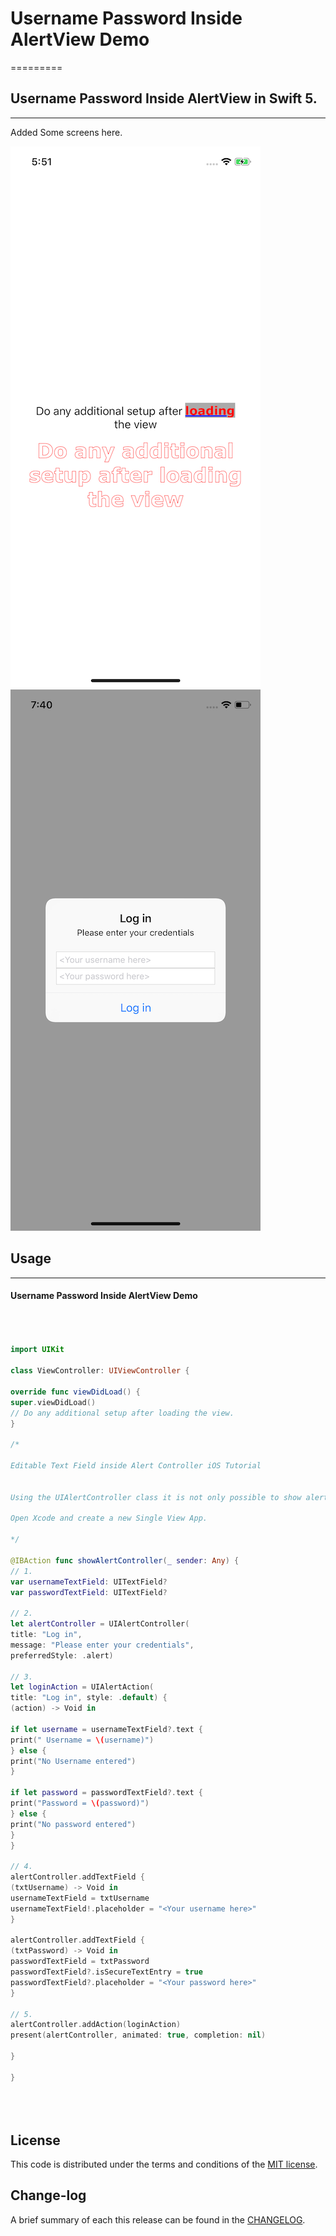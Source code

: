 # Username Password Inside AlertView Demo

=========

## Username Password Inside AlertView in Swift 5.

------------
Added Some screens here.

![](https://github.com/pawankv89/Username-Password-Inside-AlertView/blob/master/images/screen_1.png)
![](https://github.com/pawankv89/Username-Password-Inside-AlertView/blob/master/images/screen_2.png)

## Usage
------------

####  Username Password Inside AlertView Demo

```swift



import UIKit

class ViewController: UIViewController {

override func viewDidLoad() {
super.viewDidLoad()
// Do any additional setup after loading the view.
}

/*

Editable Text Field inside Alert Controller iOS Tutorial


Using the UIAlertController class it is not only possible to show alerts, but also get text input using Text Fields. In this tutorial a username and password is obtained from the user and displayed in the console. This tutorial is made with Xcode 10 and built for iOS 12.

Open Xcode and create a new Single View App.

*/

@IBAction func showAlertController(_ sender: Any) {
// 1.
var usernameTextField: UITextField?
var passwordTextField: UITextField?

// 2.
let alertController = UIAlertController(
title: "Log in",
message: "Please enter your credentials",
preferredStyle: .alert)

// 3.
let loginAction = UIAlertAction(
title: "Log in", style: .default) {
(action) -> Void in

if let username = usernameTextField?.text {
print(" Username = \(username)")
} else {
print("No Username entered")
}

if let password = passwordTextField?.text {
print("Password = \(password)")
} else {
print("No password entered")
}
}

// 4.
alertController.addTextField {
(txtUsername) -> Void in
usernameTextField = txtUsername
usernameTextField!.placeholder = "<Your username here>"
}

alertController.addTextField {
(txtPassword) -> Void in
passwordTextField = txtPassword
passwordTextField?.isSecureTextEntry = true
passwordTextField?.placeholder = "<Your password here>"
}

// 5.
alertController.addAction(loginAction)
present(alertController, animated: true, completion: nil)

}

}





```




## License

This code is distributed under the terms and conditions of the [MIT license](LICENSE).

## Change-log

A brief summary of each this release can be found in the [CHANGELOG](CHANGELOG.mdown). 
